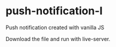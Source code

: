 # push-notification-I
Push notification created with vanilla JS

Download the file and run with live-server.
